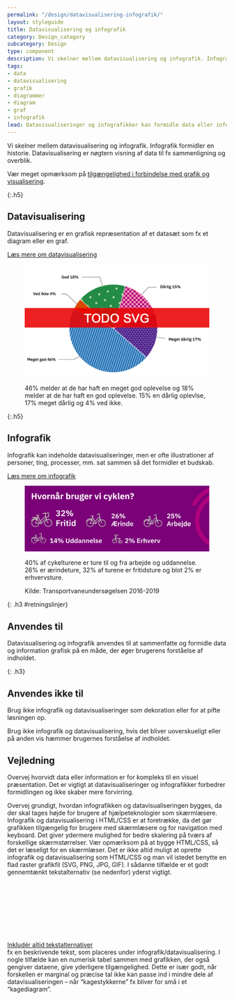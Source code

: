 ```yaml
---
permalink: "/design/datavisualisering-infografik/"
layout: styleguide
title: Datavisualisering og infografik
category: Design_category
subcategory: Design
type: component
description: Vi skelner mellem datavisualisering og infografik. Infografik formidler en historie. Datavisualisering er nøgtern visning af data til fx sammenligning og overblik. 
tags:
- data
- datavisualisering
- grafik
- diagrammer
- diagram
- graf
- infografik
lead: Datavisualiseringer og infografikker kan formidle data eller informationer på en hurtig, klar og virkningsfuld måde og ofte vise hvordan data eller informationer fordeler sig.
---
```


Vi skelner mellem datavisualisering og infografik. Infografik formidler en historie. Datavisualisering er nøgtern visning af data til fx sammenligning og overblik. 

Vær meget opmærksom på <a href="/design/datavisualisering-infografik/tilgaengelighed/">tilgængelighed i forbindelse med grafik og visualisering</a>.

{:.h5}
## Datavisualisering

Datavisualisering er en grafisk repræsentation af et datasæt som fx et diagram eller en graf. 

<a href="/design/datavisualisering-infografik/datavisualisering/">Læs mere om datavisualisering</a>

<figure>
    <img src="/assets/img/design/datavisualisering/piechart.png" class="w-percent-50" alt="Eksempel på kagediagram, der viser procentfordeling af folks vurdering af oplevelsen" />
    <figcaption>
        <p>46% melder at de har haft en meget god oplevelse og 18% melder at de har haft en god oplevelse. 15% en dårlig oplevlse, 17% meget dårlig og 4% ved ikke.</p>
    </figcaption>
</figure>

{:.h5}
## Infografik

Infografik kan indeholde datavisualiseringer, men er ofte illustrationer af personer, ting, processer, mm. sat sammen så det formidler et budskab. 

<a href="/design/datavisualisering-infografik/infografik/">Læs mere om infografik</a>

<figure>
    <img src="/assets/img/design/infografik/when-bike-tablet.svg" alt="Billedet viser procentfordelingen af, hvornår vi bruger cyklen til forskellige formål: fritid, ærinde, arbejde, uddannelse, erhverv" />
    <figcaption>
        <p>40% af cykelturene er ture til og fra arbejde og uddannelse. 26% er ærindeture, 32% af turene er fritidsture og blot 2% er erhvervsture.</p>
        <p>Kilde: Transportvaneundersøgelsen 2016-2019</p>
    </figcaption>
</figure>

{: .h3 #retningslinjer}
## Anvendes til  

Datavisualisering og infografik anvendes til at sammenfatte og formidle data og information grafisk på en måde, der øger brugerens forståelse af indholdet.

{: .h3}
## Anvendes ikke til  

Brug ikke infografik og datavisualiseringer som dekoration eller for at pifte løsningen op.

Brug ikke infografik og datavisualisering, hvis det bliver uoverskueligt eller på anden vis hæmmer brugernes forståelse af indholdet.

## Vejledning  

Overvej hvorvidt data eller information er for kompleks til en visuel præsentation. Det er vigtigt at datavisualiseringer og infografikker forbedrer formidlingen og ikke skaber mere forvirring.

Overvej grundigt, hvordan infografikken og datavisualiseringen bygges, da der skal tages højde for brugere af hjælpeteknologier som skærmlæsere. Infografik og datavisualisering i HTML/CSS er at foretrække, da det gør grafikken tilgængelig for brugere med skærmlæsere og for navigation med keyboard. Det giver ydermere mulighed for bedre skalering på tværs af forskellige skærmstørrelser. Vær opmærksom på at bygge HTML/CSS, så det er læseligt for en skærmlæser. Det er ikke altid muligt at oprette infografik og datavisualisering som HTML/CSS og man vil istedet benytte en flad raster grafikfil (SVG, PNG, JPG, GIF). I sådanne tilfælde er et godt gennemtænkt tekstalternativ (se nedenfor) yderst vigtigt. 

<a href="https://www.w3.org/TR/WCAG21/#text-alternatives" class="icon-link">Inkludér altid tekstalternativer<svg class="icon-svg" focusable="false" aria-hidden="true"><use xlink:href="#open-in-new"></use></svg></a> fx en beskrivende tekst, som placeres under infografik/datavisualisering. I nogle tilfælde kan en numerisk tabel sammen med grafikken, der også gengiver dataene, give yderligere tilgængelighed. Dette er især godt, når forskellen er marginal og præcise tal ikke kan passe ind i mindre dele af datavisualiseringen – når “kagestykkerne” fx bliver for små i et “kagediagram”.


